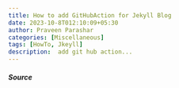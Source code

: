 ```yaml
---
title: How to add GitHubAction for Jekyll Blog
date: 2023-10-8T012:10:09+05:30
author: Praveen Parashar
categories: [Miscellaneous]
tags: [HowTo, Jkeyll]
description:  add git hub action...
---
```


##### Source
